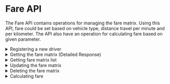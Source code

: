 # Fare API
The Fare API contains operations for managing the fare matrix. Using this API, fare could be set based on vehicle type, distance travel per minute and per kilometer. The API also have an operation for calculating fare based on given parameter.

<details><summary>Registering a new driver</summary>

## Registering a new driver:

### ENDPOINT
`[website base address]/api/fare/add.php`

### REQUEST DETAILS

#### Request Method:
`POST`

#### Request Body:
|Member|Data Type|Comment|
|--|--|--|
|vehicle_type|string||
|base_fare|decimal||
|per_km|decimal||
|per_minute|decimal||

### RESPONSE DETAILS

#### Response Status Codes:
|Status|Description|
|--|--|
|201|Created|
|400|Bad Request|
|405|Method Not Allowed|
|500|Internal Server Error|

#### Response Body:
|Member|Data Type|Comment|
|--|--|--|
|message|string||
|id|numeric|The fare matrix id. Present only if operation is successful|

### SAMPLES

#### Sample Request:
~~~~
POST [website base address]/api/fare/add.php HTTP/1.1
Content-Type: application/json

{
    "vehicle_type":"Sedan",
	"base_fare":"150.00",
	"per_km":"10.00",
	"per_minute":"5.00"
} 
~~~~

#### Sample Response:
~~~~
Access-Control-Allow-Methods: POST
Access-Control-Allow-Orgin: *
Connection: close
Content-Type: application/json; charset=UTF-8
Date: Sun, 25 Mar 2018 11:14:22 +0000
Location: /api/fare/get.php?id=1
Status: 201

{
    "message": "Fare Matrix Added.",
    "id": 1
}
~~~~


</details>


<details><summary>Getting the fare matrix (Detailed Response)</summary>

## Getting the fare matrix (Detailed Response):

### ENDPOINT
`[website base address]/api/fare/get.php`

### REQUEST DETAILS

#### Request Method:
`GET`

#### Request Parameter:
|Name|Description|
|--|--|
|id|Id of the fare matrix|

### RESPONSE DETAILS

#### Response Status Codes:
|Status|Description|
|--|--|
|200|Success|
|404|Not Found|
|405|Method Not Allowed|
|500|Internal Server Error|

#### Response Body:
|Member|Data Type|Comment|
|--|--|--|
|id |numeric||
|vehicle_type|string||
|base_fare|decimal||
|per_km|decimal||
|per_minute|decimal||

### SAMPLES

#### Sample Request:
~~~~
GET [website base address]/api/fare/get.php?id=1 HTTP/1.1 
~~~~

#### Sample Response:
~~~~
Access-Control-Allow-Methods: GET
Access-Control-Allow-Orgin: *
Connection: close
Content-Type: application/json; charset=UTF-8
Date: Sun, 25 Mar 2018 12:59:31 +0000
Status: 200

{
    "id": 1,
    "vehicle_type":"Sedan",
	"base_fare":"150.00",
	"per_km":"10.00",
	"per_minute":"5.00"
}
~~~~

</details>

<details><summary>Getting fare matrix list</summary>

## Getting fare matrix list:

### ENDPOINT
`[website base address]/api/fare/get.php`

### REQUEST DETAILS

#### Request Method:
`GET`

### RESPONSE DETAILS

#### Response Status Codes:
|Status|Description|
|--|--|
|200|Success|
|405|Method Not Allowed|
|500|Internal Server Error|

#### Response Body:
**Array of:**

|Member|Data Type|Comment|
|--|--|--|
|id |numeric||
|vehicle_type|string||
|base_fare|decimal||
|per_km|decimal||
|per_minute|decimal||

### SAMPLES

#### Sample Request:
~~~~
GET [website base address]/api/fare/get.php HTTP/1.1 
~~~~

#### Sample Response:
~~~~
Access-Control-Allow-Methods: GET
Access-Control-Allow-Orgin: *
Connection: close
Content-Type: application/json; charset=UTF-8
Date: Sun, 25 Mar 2018 13:04:16 +0000
Status: 200

[
    {
        "id": 1,
        "vehicle_type":"Sedan",
        "base_fare":"150.00",
        "per_km":"10.00",
        "per_minute":"5.00"
    },
    {
        "id": 5,
        "vehicle_type":"Limousine",
        "base_fare":"300.00",
        "per_km":"15.00",
        "per_minute":"6.00"
    }
]
~~~~


</details>

<details><summary>Updating the fare matrix</summary>

## Updating the fare matrix:

### ENDPOINT
`[website base address]/api/fare/update.php`

### REQUEST DETAILS

#### Request Method:
`POST`

#### Request Body:
|Member|Data Type|Comment|
|--|--|--|
|id|numeric||
|vehicle_type|string||
|base_fare|decimal||
|per_km|decimal||
|per_minute|decimal||

### RESPONSE DETAILS

#### Response Status Codes:
|Status|Description|
|--|--|
|200|Success|
|400|Bad Request|
|404|Not Found|
|405|Method Not Allowed|
|500|Internal Server Error|

#### Response Body:
|Member|Data Type|Comment|
|--|--|--|
|message|string||
|id|numeric|Present only if operation is successful|

### SAMPLES

#### Sample Request:
~~~~
POST [website base address]/api/fare/update.php HTTP/1.1
Content-Type: application/json

{
    "id": 1,
    "vehicle_type":"Sedan",
    "base_fare":"150.00",
    "per_km":"10.00",
    "per_minute":"5.00"
}
~~~~

#### Sample Response:
~~~~
Access-Control-Allow-Methods: POST
Access-Control-Allow-Orgin: *
Connection: close
Content-Type: application/json; charset=UTF-8
Date: Sun, 25 Mar 2018 23:47:16 +0000
Status: 200

{
    "message": "Fare matrix updated.",
    "id": 1
}
~~~~


</details>

<details><summary>Deleting the fare matrix</summary>

## Deleting the fare matrix:

### ENDPOINT
`[website base address]/api/fare/delete.php`

### REQUEST DETAILS

#### Request Method:
`POST`

#### Request Body:
|Member|Data Type|Comment|
|--|--|--|
|id|numeric||

### RESPONSE DETAILS

#### Response Status Codes:
|Status|Description|
|--|--|
|200|Success|
|400|Bad Request|
|404|Not Found|
|405|Method Not Allowed|
|500|Internal Server Error|

#### Response Body:
|Member|Data Type|Comment|
|--|--|--|
|message|string||
|id|numeric|Present only if operation is successful|

### SAMPLES

#### Sample Request:
~~~~
POST [website base address]/api/fare/delete.php HTTP/1.1
Content-Type: application/json

{
    "id": 1
}
~~~~

#### Sample Response:
~~~~
Access-Control-Allow-Methods: POST
Access-Control-Allow-Orgin: *
Connection: keep-alive
Content-Length: 51
Content-Type: application/json; charset=UTF-8
Date: Sat, 24 Mar 2018 11:35:09 GMT
Status: 200

{
    "message": "Fare matrix successfully deleted.",
    "id": 1
}
~~~~


</details>

<details><summary>Calculating fare</summary>

## Calculating fare:

### ENDPOINT
`[website base address]/api/fare/compute.php`

### REQUEST DETAILS

#### Request Method:
`POST`

### RESPONSE DETAILS

#### Response Status Codes:
|Status|Description|
|--|--|
|200|Success|
|400|Bad Request|
|404|Not Found|
|405|Method Not Allowed|
|500|Internal Server Error|

#### Response Body:
**Array of:**

|Member|Data Type|Comment|
|--|--|--|
|vehicle_type|string||
|distance_km|decimal|Travel distance in kilometer|
|distance_minute|decimal|Travel time in minute|

### SAMPLES

#### Sample Request:
~~~~
POST [website base address]/api/fare/compute.php HTTP/1.1
Content-Type: application/json

{
    "vehicle_type":"Sedan",
    "distance_km": "12.56",
    "distance_minute": "96.8"
}
~~~~

#### Sample Response:
~~~~
Access-Control-Allow-Methods: POST
Access-Control-Allow-Orgin: *
Connection: close
Content-Type: application/json; charset=UTF-8
Date: Sun, 25 Mar 2018 23:47:16 +0000
Status: 200

{
    "Vehicle Type": "Sedan",
    "Base Fare": "150.00",
    "Per KM": "10.00",
    "Per Minute": "5.00",
    "Distance": 12.56,
    "Total Amount": 759.6
}
~~~~


</details>
